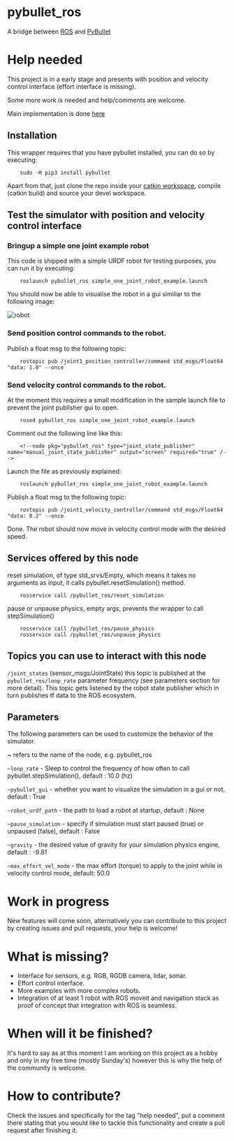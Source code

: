 # pybullet_ros

A bridge between [ROS](www.ros.org) and [PyBullet](https://github.com/bulletphysics/bullet3)

# Help needed

This project is in a early stage and presents with position and velocity control interface (effort interface is missing).

Some more work is needed and help/comments are welcome.

Main implementation is done [here](https://github.com/oscar-lima/pybullet_ros/blob/master/ros/src/pybullet_ros/pybullet_ros_node.py)

## Installation

This wrapper requires that you have pybullet installed, you can do so by executing:

        sudo -H pip3 install pybullet

Apart from that, just clone the repo inside your [catkin workspace](http://wiki.ros.org/catkin/Tutorials/create_a_workspace),
compile (catkin build) and source your devel workspace.

## Test the simulator with position and velocity control interface

### Bringup a simple one joint example robot

This code is shipped with a simple URDF robot for testing purposes, you can run it by executing:

        roslaunch pybullet_ros simple_one_joint_robot_example.launch

You should now be able to visualise the robot in a gui similiar to the following image:

![robot](https://github.com/oscar-lima/pybullet_ros/blob/master/common/images/simple_one_joint_robot.png "one joint example robot")

### Send position control commands to the robot.

Publish a float msg to the following topic:

        rostopic pub /joint1_position_controller/command std_msgs/Float64 "data: 1.0" --once

### Send velocity control commands to the robot.

At the moment this requires a small modification in the sample launch file to prevent the joint publisher gui to open.

        rosed pybullet_ros simple_one_joint_robot_example.launch

Comment out the following line like this:

        <!--node pkg="pybullet_ros" type="joint_state_publisher" name="manual_joint_state_publisher" output="screen" required="true" /-->

Launch the file as previously explained:

        roslaunch pybullet_ros simple_one_joint_robot_example.launch

Publish a float msg to the following topic:

        rostopic pub /joint1_velocity_controller/command std_msgs/Float64 "data: 0.2" --once

Done. The robot should now move in velocity control mode with the desired speed.

## Services offered by this node

reset simulation, of type std_srvs/Empty, which means it takes no arguments as input, it calls pybullet.resetSimulation() method.

        rosservice call /pybullet_ros/reset_simulation

pause or unpause physics, empty args, prevents the wrapper to call stepSimulation()

        rosservice call /pybullet_ros/pause_physics
        rosservice call /pybullet_ros/unpause_physics

## Topics you can use to interact with this node

```/joint_states``` (sensor_msgs/JointState) this topic is published at the ```pybullet_ros/loop_rate```
parameter frequency (see parameters section for more detail).
This topic gets listened by the robot state publisher which in turn publishes tf data to the ROS ecosystem.

## Parameters

The following parameters can be used to customize the behavior of the simulator.

~ refers to the name of the node, e.g. pybullet_ros

```~loop_rate``` - Sleep to control the frequency of how often to call pybullet.stepSimulation(), default : 10.0 (hz)

```~pybullet_gui``` - whether you want to visualize the simulation in a gui or not, default : True

```~robot_urdf_path``` - the path to load a robot at startup, default : None

```~pause_simulation``` - specify if simulation must start paused (true) or unpaused (false), default : False

```~gravity``` - the desired value of gravity for your simulation physics engine, default : -9.81

```~max_effort_vel_mode``` - the max effort (torque) to apply to the joint while in velocity control mode, default: 50.0

# Work in progress

New features will come soon, alternatively you can contribute to this project by creating issues and pull requests, your help is welcome!

# What is missing?

- Interface for sensors, e.g. RGB, RGDB camera, lidar, sonar.
- Effort control interface.
- More examples with more complex robots.
- Integration of at least 1 robot with ROS moveit and navigation stack as proof of concept that integration with ROS is seamless.

# When will it be finished?

It's hard to say as at this moment I am working on this project as a hobby and only in my free time (mostly Sunday's) however
this is why the help of the community is welcome.

# How to contribute?

Check the issues and specifically for the tag "help needed", put a comment there stating that you would like to tackle this functionality
and create a pull request after finishing it.
